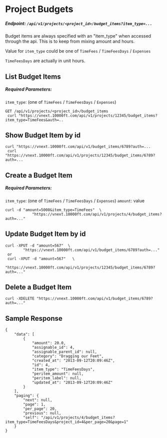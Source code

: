 # Project Budgets

##### Endpoint: `/api/v1/projects/<project_id>/budget_items?item_type=...`

Budget items are always specified with an "item_type" when accessed through the api. This is to keep from mixing amount and hours.

Value for `item_type` could be one of `TimeFees` / `TimeFeesDays` / `Expenses`

`TimeFeesDays` are actually in unit hours.

## List Budget Items

##### Required Parameters:

`item_type`: <value>(one of `TimeFees` / `TimeFeesDays` / `Expenses`)</value>

```
GET /api/v1/projects/<project_id>/budget_items
 curl "https://vnext.10000ft.com/api/v1/projects/12345/budget_items?item_type=TimeFees&auth=..
```

## Show Budget Item by id

```
curl "https://vnext.10000ft.com/api/v1/budget_items/6789?auth=...
 curl "https://vnext.10000ft.com/api/v1/projects/12345/budget_items/6789?auth=...
```

## Create a Budget Item

##### Required Parameters:

`item_type`: <value>(one of `TimeFees` / `TimeFeesDays` / `Expenses`)
`amount`: value<value></value></value>

```
curl -d "amount=5000&item_type=TimeFees"  \
            "https://vnext.10000ft.com/api/v1/projects/4/budget_items?auth=..."
```

## Update Budget Item by id

```
curl -XPUT -d "amount=567"  \
        "https://vnext.10000ft.com/api/v1/budget_items/6789?auth=..."
 or
 curl -XPUT -d "amount=567"   \
        "https://vnext.10000ft.com/api/v1/projects/12345/budget_items/6789?auth=..."
```

## Delete a Budget Item

```
curl -XDELETE "https://vnext.10000ft.com/api/v1/budget_items/6789?auth=..."
```

## Sample Response

```
{
    "data": [
        {
            "amount": 20.0,
            "assignable_id": 4,
            "assignable_parent_id": null,
            "category": "Dragging our Feet",
            "created_at": "2013-09-12T20:09:46Z",
            "id": 4,
            "item_type": "TimeFeesDays",
            "peritem_amount": null,
            "peritem_label": null,
            "updated_at": "2013-09-12T20:09:46Z"
        }
    ],
    "paging": {
        "next": null,
        "page": 1,
        "per_page": 20,
        "previous": null,
        "self": "/api/v1/projects/4/budget_items?item_type=TimeFeesDays&project_id=4&per_page=20&page=1"
    }
}
```
